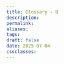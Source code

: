```yaml
---
title: Glossary - U
description: 
permalink: 
aliases: 
tags: 
draft: false
date: 2025-07-04
cssclasses:
---
```

